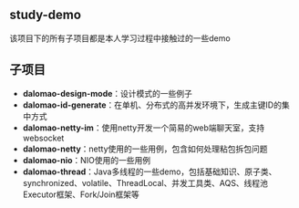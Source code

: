 ## study-demo
该项目下的所有子项目都是本人学习过程中接触过的一些demo

## 子项目
* **dalomao-design-mode**：设计模式的一些例子
* **dalomao-id-generate**：在单机、分布式的高并发环境下，生成主键ID的集中方式
* **dalomao-netty-im**：使用netty开发一个简易的web端聊天室，支持websocket
* **dalomao-netty**：netty使用的一些用例，包含如何处理粘包拆包问题
* **dalomao-nio**：NIO使用的一些用例
* **dalomao-thread**：Java多线程的一些demo，包括基础知识、原子类、synchronized、volatile、ThreadLocal、并发工具类、AQS、线程池Executor框架、Fork/Join框架等
